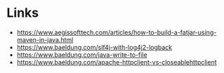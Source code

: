 # Links
* https://www.aegissofttech.com/articles/how-to-build-a-fatjar-using-maven-in-java.html
* https://www.baeldung.com/slf4j-with-log4j2-logback
* https://www.baeldung.com/java-write-to-file
* https://www.baeldung.com/apache-httpclient-vs-closeablehttpclient
